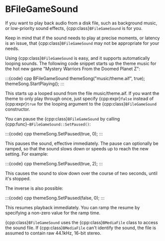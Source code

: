 # BFileGameSound

If you want to play back audio from a disk file, such as background music,
or low-priority sound effects, {cpp:class}`BFileGameSound` is for you.

Keep in mind that if the sound needs to play at precise moments, or latency
is an issue, that {cpp:class}`BFileGameSound` may not be appropriate for
your needs.

Using {cpp:class}`BFileGameSound` is easy, and it supports automatically
looping sounds. The following code snippet starts up the theme music for
the hot new game "Mystery Warriors From the Doomed Planet Z":

:::{code} cpp
BFileGameSound themeSong("music/theme.aif", true);
themeSong.StartPlaying();
:::

This starts up a looped sound from the file music/theme.aif. If you want
the theme to only play through once, just specify {cpp:expr}`false` instead
of {cpp:expr}`true` for the looping argument to the
{cpp:class}`BFileGameSound` constructor.

You can pause the {cpp:class}`BFileGameSound` by calling
{cpp:func}`~BFileGameSound::SetPaused()`:

:::{code} cpp
themeSong.SetPaused(true, 0);
:::

This pauses the sound, effective immediately. The pause can optionally be
ramped, so that the sound slows down or speeds up to reach the new setting.
For example:

:::{code} cpp
themeSong.SetPaused(true, 2);
:::

This causes the sound to slow down over the course of two seconds, until
it's stopped.

The inverse is also possible:

:::{code} cpp
themeSong.SetPaused(false, 0);
:::

This resumes playback immediately. You can ramp the resume by specifying a
non-zero value for the ramp time.

{cpp:class}`BFileGameSound` uses the {cpp:class}`BMediaFile` class to
access the sound file. If {cpp:class}`BMediaFile` can't identify the sound,
the file is assumed to contain raw 44.1kHz, 16-bit stereo.
